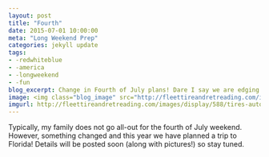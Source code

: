 ```yaml
---
layout: post
title: "Fourth"
date: 2015-07-01 10:00:00
meta: "Long Weekend Prep"
categories: jekyll update
tags:
- -redwhiteblue
- -america
- -longweekend
- -fun
blog_excerpt: Change in Fourth of July plans! Dare I say we are edging towards patriotism? Three-day weekends change everything. 
image: <img class="blog_image" src="http://fleettireandretreading.com/images/display/588/tires-auto-repair-pottsville-russellville-ar.jpg" />
imgurl: http://fleettireandretreading.com/images/display/588/tires-auto-repair-pottsville-russellville-ar.jpg
---
```



Typically, my family does not go all-out for the fourth of July weekend. However, something changed and this year we have planned a trip to Florida! Details will be posted soon (along with pictures!) so stay tuned. 
